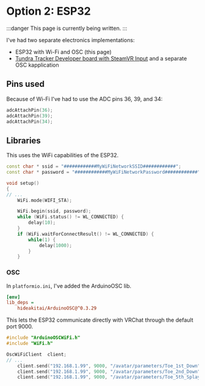 ﻿---
sidebar_position: 4
---

# Option 2: ESP32

:::danger
This page is currently being written.
:::

I've had two separate electronics implementations:
- ESP32 with Wi-Fi and OSC (this page)
- [Tundra Tracker Developer board with SteamVR Input](tundra.md) and a separate OSC kapplication

## Pins used

Because of Wi-Fi I've had to use the ADC pins 36, 39, and 34:
```cpp
adcAttachPin(36);
adcAttachPin(39);
adcAttachPin(34);
```

## Libraries

This uses the WiFi capabilities of the ESP32.

```cpp
const char * ssid = "############MyWiFiNetworkSSID############";
const char * password = "############MyWiFiNetworkPassword############";

void setup()
{
// ...
    WiFi.mode(WIFI_STA);

    WiFi.begin(ssid, password);
    while (WiFi.status() != WL_CONNECTED) {
        delay(10);
    }
    if (WiFi.waitForConnectResult() != WL_CONNECTED) {
        while(1) {
            delay(1000);
        }
    }
```

### OSC

In `platformio.ini`, I've added the ArduinoOSC lib.

```ini
[env]
lib_deps =
    hideakitai/ArduinoOSC@^0.3.29
```

This lets the ESP32 communicate directly with VRChat through the default port 9000.

```cpp
#include "ArduinoOSCWiFi.h"
#include "WiFi.h"

OscWiFiClient  client;
// ...
    client.send("192.168.1.99", 9000, "/avatar/parameters/Toe_1st_Down", ioAcomp);
    client.send("192.168.1.99", 9000, "/avatar/parameters/Toe_2nd_Down", ioBcomp);
    client.send("192.168.1.99", 9000, "/avatar/parameters/Toe_5th_Splay", ioCcomp);
```
